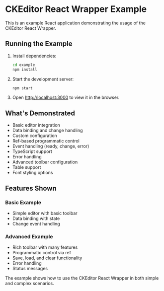 # CKEditor React Wrapper Example

This is an example React application demonstrating the usage of the CKEditor React Wrapper.

## Running the Example

1. Install dependencies:
   ```bash
   cd example
   npm install
   ```

2. Start the development server:
   ```bash
   npm start
   ```

3. Open [http://localhost:3000](http://localhost:3000) to view it in the browser.

## What's Demonstrated

- Basic editor integration
- Data binding and change handling
- Custom configuration
- Ref-based programmatic control
- Event handling (ready, change, error)
- TypeScript support
- Error handling
- Advanced toolbar configuration
- Table support
- Font styling options

## Features Shown

### Basic Example
- Simple editor with basic toolbar
- Data binding with state
- Change event handling

### Advanced Example
- Rich toolbar with many features
- Programmatic control via ref
- Save, load, and clear functionality
- Error handling
- Status messages

The example shows how to use the CKEditor React Wrapper in both simple and complex scenarios.
